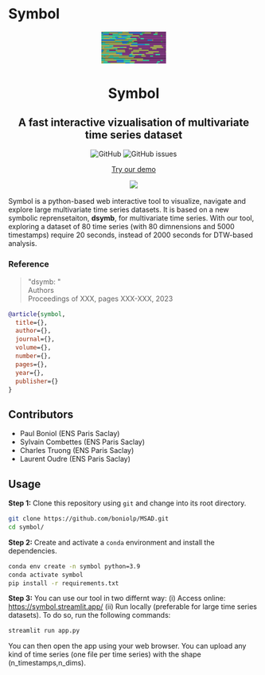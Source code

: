 # Symbol

<p align="center">
<img width="130" src="./figures/Symbol_logo.png"/>
</p>

<h1 align="center">Symbol</h1>
<h2 align="center">A fast interactive vizualisation of multivariate time series dataset</h2>

<div align="center">
<p>
<img alt="GitHub" src="https://img.shields.io/github/license/boniolp/symbol"> <img alt="GitHub issues" src="https://img.shields.io/github/issues/boniolp/symbol">
</p>
</div>

<p align="center"><a href="https://symbol.streamlit.app/">Try our demo</a></p>
<p align="center">
<img width="500" src="./figures/demo_capture.gif"/>
</p>

Symbol is a python-based web interactive tool to visualize, navigate and explore large multivariate time series datasets. It is based on a new symbolic reprensetaiton, **dsymb**, for multivariate time series. With our tool, exploring a dataset of 80 time series (with 80 dimnensions and 5000 timestamps) require 20 seconds, instead of 2000 seconds for DTW-based analysis.

### Reference

> "dsymb: "<br/>
> Authors<br/>
> Proceedings of XXX, pages XXX-XXX, 2023<br/>

```bibtex
@article{symbol,
  title={},
  author={},
  journal={},
  volume={},
  number={},
  pages={},
  year={},
  publisher={}
}
```

## Contributors

* Paul Boniol (ENS Paris Saclay)
* Sylvain Combettes (ENS Paris Saclay)
* Charles Truong (ENS Paris Saclay)
* Laurent Oudre (ENS Paris Saclay)


## Usage

**Step 1:** Clone this repository using `git` and change into its root directory.

```bash
git clone https://github.com/boniolp/MSAD.git
cd symbol/
```

**Step 2:** Create and activate a `conda` environment and install the dependencies.

```bash
conda env create -n symbol python=3.9
conda activate symbol
pip install -r requirements.txt
```

**Step 3:** You can use our tool in two differnt way: (i) Access online: https://symbol.streamlit.app/ (ii) Run locally (preferable for large time series datasets). To do so, run the following commands:

```bash
streamlit run app.py
```

You can then open the app using your web browser. You can upload any kind of time series (one file per time series) with the shape (n_timestamps,n_dims).



